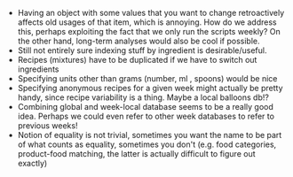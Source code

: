 * Having an object with some values that you want to change retroactively affects old usages of that item, which is annoying. How do we address this, perhaps exploiting the fact that we only run the scripts weekly? On the other hand, long-term analyses would also be cool if possible.
* Still not entirely sure indexing stuff by ingredient is desirable/useful.
* Recipes (mixtures) have to be duplicated if we have to switch out ingredients
* Specifying units other than grams (number, ml , spoons) would be nice
* Specifying anonymous recipes for a given week might actually be pretty handy, since recipe variability is a thing. Maybe a local balloons db!?
* Combining global and week-local database seems to be a really good idea. Perhaps we could even refer to other week databases to refer to previous weeks!
* Notion of equality is not trivial, sometimes you want the name to be part of what counts as equality, sometimes you don't (e.g. food categories, product-food matching, the latter is actually difficult to figure out exactly)
